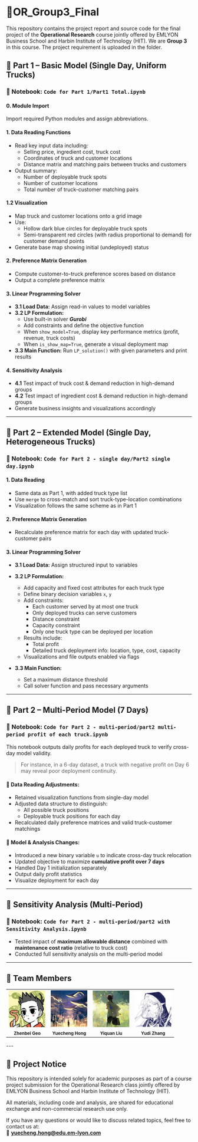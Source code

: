 # 🍜OR_Group3_Final
This repository contains the project report and source code for the final project of the **Operational Research** course jointly offered by EMLYON Business School and Harbin Institute of Technology (HIT). We are **Group 3** in this course. The project requirement is uploaded in the folder.

## 📁 Part 1 – Basic Model (Single Day, Uniform Trucks)

### 📌 Notebook: `Code for Part 1/Part1 Total.ipynb`

#### 0. Module Import  
Import required Python modules and assign abbreviations.

#### 1. Data Reading Functions  
- Read key input data including:  
  - Selling price, ingredient cost, truck cost  
  - Coordinates of truck and customer locations  
  - Distance matrix and matching pairs between trucks and customers  
- Output summary:
  - Number of deployable truck spots  
  - Number of customer locations  
  - Total number of truck-customer matching pairs  

#### 1.2 Visualization  
- Map truck and customer locations onto a grid image  
- Use:
  - Hollow dark blue circles for deployable truck spots  
  - Semi-transparent red circles (with radius proportional to demand) for customer demand points  
- Generate base map showing initial (undeployed) status  

#### 2. Preference Matrix Generation  
- Compute customer-to-truck preference scores based on distance  
- Output a complete preference matrix  

#### 3. Linear Programming Solver  
- **3.1 Load Data:** Assign read-in values to model variables  
- **3.2 LP Formulation:**
  - Use built-in solver ***Gurobi*** 
  - Add constraints and define the objective function  
  - When `show_model=True`, display key performance metrics (profit, revenue, truck costs)  
  - When `is_show_map=True`, generate a visual deployment map  
- **3.3 Main Function:** Run `LP_solution()` with given parameters and print results  

#### 4. Sensitivity Analysis  
- **4.1** Test impact of truck cost & demand reduction in high-demand groups  
- **4.2** Test impact of ingredient cost & demand reduction in high-demand groups  
- Generate business insights and visualizations accordingly  

---

## 📁 Part 2 – Extended Model (Single Day, Heterogeneous Trucks)

### 📌 Notebook: `Code for Part 2 - single day/Part2 single day.ipynb`

#### 1. Data Reading  
- Same data as Part 1, with added truck type list  
- Use `merge` to cross-match and sort truck-type-location combinations  
- Visualization follows the same scheme as in Part 1  

#### 2. Preference Matrix Generation  
- Recalculate preference matrix for each day with updated truck-customer pairs  

#### 3. Linear Programming Solver  
- **3.1 Load Data:** Assign structured input to variables  
- **3.2 LP Formulation:**
  - Add capacity and fixed cost attributes for each truck type  
  - Define binary decision variables `x`, `y`  
  - Add constraints:  
    - Each customer served by at most one truck  
    - Only deployed trucks can serve customers  
    - Distance constraint  
    - Capacity constraint  
    - Only one truck type can be deployed per location  
  - Results include:
    - Total profit  
    - Detailed truck deployment info: location, type, cost, capacity  
  - Visualizations and file outputs enabled via flags  

- **3.3 Main Function:**
  - Set a maximum distance threshold  
  - Call solver function and pass necessary arguments  

---

## 📁 Part 2 – Multi-Period Model (7 Days)

### 📌 Notebook: `Code for Part 2 - multi-period/part2 multi-period profit of each truck.ipynb`

This notebook outputs daily profits for each deployed truck to verify cross-day model validity.  
> For instance, in a 6-day dataset, a truck with negative profit on Day 6 may reveal poor deployment continuity.

#### 📌 Data Reading Adjustments:
- Retained visualization functions from single-day model  
- Adjusted data structure to distinguish:
  - All possible truck positions  
  - Deployable truck positions for each day  
- Recalculated daily preference matrices and valid truck-customer matchings  

#### 📌 Model & Analysis Changes:
- Introduced a new binary variable `u` to indicate cross-day truck relocation  
- Updated objective to maximize **cumulative profit over 7 days**  
- Handled Day 1 initialization separately  
- Output daily profit statistics  
- Visualize deployment for each day  

---

## 📁 Sensitivity Analysis (Multi-Period)

### 📌 Notebook: `Code for Part 2 - multi-period/part2 with Sensitivity Analysis.ipynb`

- Tested impact of **maximum allowable distance** combined with **maintenance cost ratio** (relative to truck cost)  
- Conducted full sensitivity analysis on the multi-period model  

---

## 👥 Team Members

<table>
  <tr>
    <td align="center">
      <img src="images/Zhenbei.png" width="100px;" alt="Zhenbei Geo"/><br/>
      <sub><b>Zhenbei Geo</b></sub>
    </td>
    <td align="center">
      <img src="images/Yuecheng.png" width="100px;" alt="Yuecheng Hong"/><br/>
      <sub><b>Yuecheng Hong</b></sub>
    </td>
    <td align="center">
      <img src="images/Yiquan.png" width="100px;" alt="Yiquan Liu"/><br/>
      <sub><b>Yiquan Liu</b></sub>
    </td>
    <td align="center">
      <img src="images/Yudi.png" width="100px;" alt="Yudi Zhang"/><br/>
      <sub><b>Yudi Zhang</b></sub>
    </td>
  </tr>
</table>
---

## 📄 Project Notice

This repository is intended solely for academic purposes as part of a course project submission for the Operational Research class jointly offered by EMLYON Business School and Harbin Institute of Technology (HIT).  

All materials, including code and analysis, are shared for educational exchange and non-commercial research use only.

If you have any questions or would like to discuss related topics, feel free to contact us at:  
📧 **yuecheng.hong@edu.em-lyon.com**
